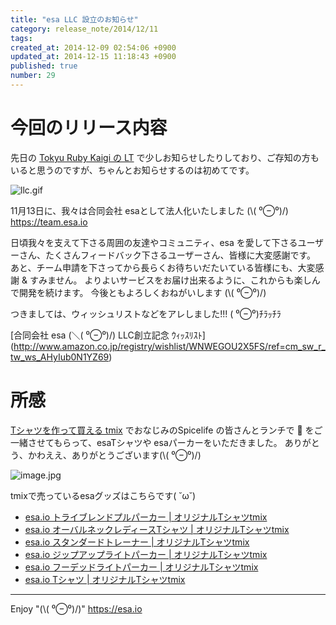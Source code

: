```yaml
---
title: "esa LLC 設立のお知らせ"
category: release_note/2014/12/11
tags: 
created_at: 2014-12-09 02:54:06 +0900
updated_at: 2014-12-15 11:18:43 +0900
published: true
number: 29
---
```



# 今回のリリース内容

先日の [Tokyu Ruby Kaigi の LT](https://speakerdeck.com/ken_c_lo/websabisufalsesi-xiang-tokanituitekao-eteta-number-esa-io-number-tofalsekoto) で少しお知らせしたりしており、ご存知の方もいると思うのですが、ちゃんとお知らせするのは初めてです。

![llc.gif](https://img.esa.io/uploads/production/pictures/105/1575/image/48284ee3275cb1a67aad9f8b6fd80ac1.gif)


11月13日に、我々は合同会社 esaとして法人化いたしました (\\( ⁰⊖⁰)/)
https://team.esa.io

日頃我々を支えて下さる周囲の友達やコミュニティ、esa を愛して下さるユーザーさん、たくさんフィードバック下さるユーザーさん、皆様に大変感謝です。
あと、チーム申請を下さってから長らくお待ちいだたいている皆様にも、大変感謝 & すみません。
よりよいサービスをお届け出来るように、これからも楽しんで開発を続けます。
今後ともよろしくおねがいします (\\( ⁰⊖⁰)/)

つきましては、ウィッシュリストなどをアレしました!!! ( ⁰⊖⁰)ﾁﾗｯﾁﾗ

[合同会社 esa (＼( ⁰⊖⁰)/) LLC創立記念 ｳｨｯｽﾘｽﾄ] (http://www.amazon.co.jp/registry/wishlist/WNWEGOU2X5FS/ref=cm_sw_r_tw_ws_AHyIub0N1YZ69)

# 所感

[Tシャツを作って買える tmix](http://tmix.jp/) でおなじみのSpicelife の皆さんとランチで :sushi: をご一緒させてもらって、esaTシャツや esaパーカーをいただきました。
ありがとう、かわええ、ありがとうございます(\\( ⁰⊖⁰)/)

![image.jpg](https://img.esa.io/uploads/production/pictures/105/1613/image/653a5c233b94dc3d9977f2e5f7de7ab3.jpg)


tmixで売っているesaグッズはこちらです( ˘ω˘)

- [esa.io トライブレンドプルパーカー | オリジナルTシャツtmix](http://tmix.jp/design/detail/1337045)
- [esa.io オーバルネックレディースTシャツ | オリジナルTシャツtmix](http://tmix.jp/design/detail/1336712)
- [esa.io スタンダードトレーナー | オリジナルTシャツtmix](http://tmix.jp/design/detail/1336683)
- [esa.io ジップアップライトパーカー | オリジナルTシャツtmix](http://tmix.jp/design/detail/1336605)
- [esa.io フーデッドライトパーカー | オリジナルTシャツtmix](http://tmix.jp/design/detail/1336507)
- [esa.io Tシャツ | オリジナルTシャツtmix](http://tmix.jp/design/detail/1335991)

---
Enjoy "(\\( ⁰⊖⁰)/)"
https://esa.io
